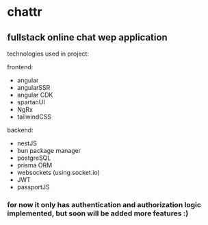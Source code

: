 # chattr

## fullstack online chat wep application 

technologies used in project:

frontend:
- angular
- angularSSR
- angular CDK
- spartanUI
- NgRx
- tailwindCSS

backend:
- nestJS
- bun package manager
- postgreSQL
- prisma ORM
- websockets (using socket.io)
- JWT
- passportJS

### for now it only has authentication and authorization logic implemented, but soon will be added more features :) 
